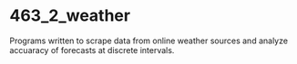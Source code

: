 # 463_2_weather

Programs written to scrape data from online weather sources and analyze accuaracy of forecasts at discrete
intervals.
